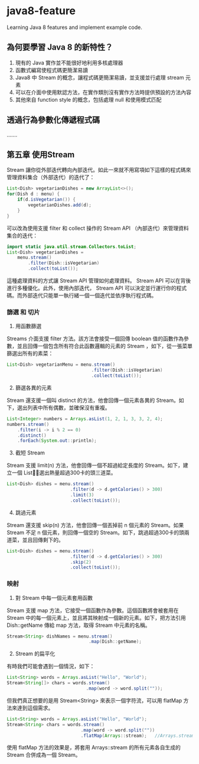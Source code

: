 # java8-feature

Learning Java 8 features and implement example code.

## 為何要學習 Java 8 的新特性？

1.  現有的 Java 實作並不能很好地利用多核處理器
2.  函數式編寫使程式碼更簡潔易讀
3.  Java8 中 Stream 的概念，讓程式碼更簡潔易讀，並支援並行處理 stream 元素
4.  可以在介面中使用默認方法，在實作類別沒有實作方法時提供預設的方法內容
5.  其他來自 function style 的概念，包括處理 null 和使用模式匹配

## 透過行為參數化傳遞程式碼
.......


## 第五章 使用Stream

Stream 讓你從外部迭代轉向內部迭代。如此一來就不用寫項如下這樣的程式碼來管理資料集合（外部迭代）的迭代了：

```java
List<Dish> vegetarianDishes = new ArrayList<>();
for(Dish d : menu) {
    if(d.isVegetarian()) {
        vegetarianDishes.add(d);
    }
}
```

可以改為使用支援 filter 和 collect 操作的 Stream API （內部迭代）來管理資料集合的迭代：

```java
import static java.util.stream.Collectors.toList;
List<Dish> vegetarianDishes = 
    menu.stream()
        .filter(Dish::isVegetarian)
        .collect(toList());
```

這種處理資料的方式讓 Stream API 管理如何處理資料。 Stream API 可以在背後進行多種優化。此外，使用內部迭代， Stream API 可以決定並行運行你的程式碼。而外部迭代只能單一執行緒一個一個迭代並依序執行程式碼。


### 篩選 和 切片

1. 用函數篩選

Streams 介面支援 filter 方法。該方法會接受一個回傳 boolean 值的函數作為參數，並且回傳一個包含所有符合此函數邏輯的元素的 Stream ，如下，從一張菜單篩選出所有的素菜：

```java
List<Dish> vegetarianMenu = menu.stream()
                                .filter(Dish::isVegetarian)
                                .collect(toList());
```

2. 篩選各異的元素

Stream 還支援一個叫 distinct 的方法，他會回傳一個元素各異的 Stream。如下，選出列表中所有偶數，並確保沒有重複。

```java
List<Integer> numbers = Arrays.asList(1, 2, 1, 3, 3, 2, 4);
numbers.stream()
    .filter(i -> i % 2 == 0)
    .distinct()
    .forEach(System.out::println);
```

3. 截短 Stream

Stream 支援 limit(n) 方法，他會回傳一個不超過給定長度的 Stream。如下，建立一個 List，選出熱量超過300卡的頭三道菜。

```java
List<Dish> dishes = menu.stream()
                        .filter(d -> d.getCalories() > 300)
                        .limit(3)
                        .collect(toList());
```

4. 跳過元素

Stream 還支援 skip(n) 方法，他會回傳一個丟掉前 n 個元素的 Stream。如果 Stream 不足 n 個元素，則回傳一個空的 Stream。如下，跳過超過300卡的頭兩道菜，並且回傳剩下的。

```java
List<Dish> dishes = menu.stream()
                        .filter(d -> d.getCalories() > 300)
                        .skip(2)
                        .collect(toList());
```

### 映射

1. 對 Stream 中每一個元素套用函數

Stream 支援 map 方法，它接受一個函數作為參數。這個函數將會被套用在 Stream 中的每一個元素上，並且將其映射成一個新的元素。如下，把方法引用 Dish::getName 傳給 map 方法，取得 Stream 中元素的名稱。

```java
Stream<String> dishNames = menu.stream()
                               .map(Dish::getName);
```

2. Stream 的扁平化

有時我們可能會遇到一個情況，如下：

```java
List<String> words = Arrays.asList("Hello", "World");
Stream<String[]> chars = words.stream()
                              .map(word -> word.split(""));
```

但我們真正想要的是用 Stream\<String> 來表示一個字符流，可以用 flatMap 方法來達到這個需求。

```java
List<String> words = Arrays.asList("Hello", "World");
Stream<String> chars = words.stream()
                            .map(word -> word.split(""))
                            .flatMap(Arrays::stream);   //Arrays.stream() 可以將一個 Array 轉成 Stream
```

使用 flatMap 方法的效果是，將套用 Arrays::stream 的所有元素各自生成的 Stream 合併成為一個 Stream。

